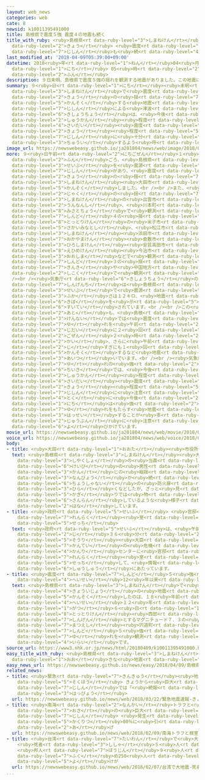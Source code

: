 ```yaml
---
layout: web_news
categories: web
cate: 8
newsid: k10011395491000
title: 島根県で震度５強 震度４の地震も続く
title_with_ruby: <ruby>島根県<rt data-ruby-level="3">しまねけん</rt></ruby>で<ruby>震度<rt data-ruby-level="7">しんど</rt></ruby>５<ruby>強<rt
  data-ruby-level="2">きょう</rt></ruby> <ruby>震度<rt data-ruby-level="7">しんど</rt></ruby>４の<ruby>地震<rt
  data-ruby-level="7">じしん</rt></ruby>も<ruby>続<rt data-ruby-level="4">つづ</rt></ruby>く
last_modified_at: '2018-04-09T05:39:00+09:00'
datetime: 2018<ruby>年<rt data-ruby-level="1">ねん</rt></ruby>04<ruby>月<rt data-ruby-level="1">がつ</rt></ruby>09<ruby>日<rt
  data-ruby-level="1">にち</rt></ruby> 05<ruby>時<rt data-ruby-level="2">じ</rt></ruby>39<ruby>分<rt
  data-ruby-level="2">ふん</rt></ruby>
description: ９日未明、島根県で震度５強の揺れを観測する地震がありました。この地震による津波はありませんでした。気象庁は、今後、１週間程度は最大震度５強程度の地震に十分注意するよう呼びかけています。
summary: ９<ruby>日<rt data-ruby-level="1">にち</rt></ruby><ruby>未明<rt data-ruby-level="4">みめい</rt></ruby>、<ruby>島根県<rt
  data-ruby-level="3">しまねけん</rt></ruby>で<ruby>震度<rt data-ruby-level="7">しんど</rt></ruby>５<ruby>強<rt
  data-ruby-level="2">きょう</rt></ruby>の<ruby>揺<rt data-ruby-level="7">ゆ</rt></ruby>れを<ruby>観測<rt
  data-ruby-level="5">かんそく</rt></ruby>する<ruby>地震<rt data-ruby-level="7">じしん</rt></ruby>がありました。この<ruby>地震<rt
  data-ruby-level="7">じしん</rt></ruby>による<ruby>津波<rt data-ruby-level="7">つなみ</rt></ruby>はありませんでした。<ruby>気象庁<rt
  data-ruby-level="6">きしょうちょう</rt></ruby>は、<ruby>今後<rt data-ruby-level="2">こんご</rt></ruby>、１<ruby>週間<rt
  data-ruby-level="2">しゅうかん</rt></ruby><ruby>程度<rt data-ruby-level="5">ていど</rt></ruby>は<ruby>最大<rt
  data-ruby-level="4">さいだい</rt></ruby><ruby>震度<rt data-ruby-level="7">しんど</rt></ruby>５<ruby>強<rt
  data-ruby-level="2">きょう</rt></ruby><ruby>程度<rt data-ruby-level="5">ていど</rt></ruby>の<ruby>地震<rt
  data-ruby-level="7">じしん</rt></ruby>に<ruby>十分<rt data-ruby-level="2">じゅうぶん</rt></ruby><ruby>注意<rt
  data-ruby-level="3">ちゅうい</rt></ruby>するよう<ruby>呼<rt data-ruby-level="6">よ</rt></ruby>びかけています。
image_url: https://newswebeasy.github.io/ja201804/news/web/image/2018/04/09/K10011395491_1804090545_1804090552_01_03.jpg
more: ９<ruby>日午前<rt data-ruby-level="2">にちごぜん</rt></ruby>１<ruby>時<rt data-ruby-level="2">じ</rt></ruby>３２<ruby>分<rt
  data-ruby-level="2">ふん</rt></ruby>ごろ、<ruby>島根県<rt data-ruby-level="3">しまねけん</rt></ruby><ruby>西部<rt
  data-ruby-level="3">せいぶ</rt></ruby>を<ruby>震源<rt data-ruby-level="7">しんげん</rt></ruby>とする<ruby>地震<rt
  data-ruby-level="7">じしん</rt></ruby>があり、<ruby>震度<rt data-ruby-level="7">しんど</rt></ruby>５<ruby>強<rt
  data-ruby-level="2">きょう</rt></ruby>の<ruby>揺<rt data-ruby-level="7">ゆ</rt></ruby>れを<ruby>島根県<rt
  data-ruby-level="3">しまねけん</rt></ruby><ruby>大田市<rt data-ruby-level="2">おおだし</rt></ruby>で<ruby>観測<rt
  data-ruby-level="5">かんそく</rt></ruby>しました。<br /><br />また、<ruby>震度<rt data-ruby-level="7">しんど</rt></ruby>５<ruby>弱<rt
  data-ruby-level="2">じゃく</rt></ruby>の<ruby>揺<rt data-ruby-level="7">ゆ</rt></ruby>れをいずれも<ruby>島根県<rt
  data-ruby-level="3">しまねけん</rt></ruby>の<ruby>出雲市<rt data-ruby-level="8">いずもし</rt></ruby>、<ruby>雲南市<rt
  data-ruby-level="2">うんなんし</rt></ruby>、<ruby>川本町<rt data-ruby-level="1">かわもとまち</rt></ruby>、<ruby>美郷町<rt
  data-ruby-level="8">みさとちょう</rt></ruby>で<ruby>観測<rt data-ruby-level="5">かんそく</rt></ruby>しました。このほか<ruby>震度<rt
  data-ruby-level="7">しんど</rt></ruby>４の<ruby>揺<rt data-ruby-level="7">ゆ</rt></ruby>れを<ruby>鳥取県<rt
  data-ruby-level="8">とっとりけん</rt></ruby>の<ruby>米子市<rt data-ruby-level="8">よなごし</rt></ruby>や<ruby>境港市<rt
  data-ruby-level="5">さかいみなとし</rt></ruby>、<ruby>松江市<rt data-ruby-level="7">まつえし</rt></ruby>や<ruby>島根県<rt
  data-ruby-level="3">しまねけん</rt></ruby><ruby>浜田市<rt data-ruby-level="7">はまだし</rt></ruby>、<ruby>岡山県<rt
  data-ruby-level="7">おかやまけん</rt></ruby><ruby>倉敷市<rt data-ruby-level="7">くらしきし</rt></ruby>、<ruby>広島県<rt
  data-ruby-level="3">ひろしまけん</rt></ruby><ruby>安芸高田市<rt data-ruby-level="8">あきたかたし</rt></ruby>、<ruby>愛媛県<rt
  data-ruby-level="8">えひめけん</rt></ruby><ruby>今治市<rt data-ruby-level="8">いまばりし</rt></ruby><ruby>大島<rt
  data-ruby-level="3">おおしま</rt></ruby>などで<ruby>観測<rt data-ruby-level="5">かんそく</rt></ruby>したほか、<ruby>震度<rt
  data-ruby-level="7">しんど</rt></ruby>３の<ruby>揺<rt data-ruby-level="7">ゆ</rt></ruby>れを<ruby>近畿<rt
  data-ruby-level="7">きんき</rt></ruby>や<ruby>中国地方<rt data-ruby-level="2">ちゅうごくちほう</rt></ruby>、それに<ruby>四国<rt
  data-ruby-level="2">しこく</rt></ruby>で<ruby>観測<rt data-ruby-level="5">かんそく</rt></ruby>しました。<br
  /><br /><ruby>気象庁<rt data-ruby-level="6">きしょうちょう</rt></ruby>の<ruby>観測<rt data-ruby-level="5">かんそく</rt></ruby>によりますと、<ruby>震源地<rt
  data-ruby-level="7">しんげんち</rt></ruby>は<ruby>島根県<rt data-ruby-level="3">しまねけん</rt></ruby><ruby>西部<rt
  data-ruby-level="3">せいぶ</rt></ruby>で<ruby>震源<rt data-ruby-level="7">しんげん</rt></ruby>の<ruby>深<rt
  data-ruby-level="3">ふか</rt></ruby>さは１２キロ、<ruby>地震<rt data-ruby-level="7">じしん</rt></ruby>の<ruby>規模<rt
  data-ruby-level="6">きぼ</rt></ruby>を<ruby>示<rt data-ruby-level="5">しめ</rt></ruby>すマグニチュードは６．１と<ruby>推定<rt
  data-ruby-level="6">すいてい</rt></ruby>されています。<br /><br />この<ruby>地震<rt data-ruby-level="7">じしん</rt></ruby>の<ruby>後<rt
  data-ruby-level="2">あと</rt></ruby>も、<ruby>島根<rt data-ruby-level="3">しまね</rt></ruby><ruby>県内<rt
  data-ruby-level="3">けんない</rt></ruby>では<ruby>震度<rt data-ruby-level="7">しんど</rt></ruby>４の<ruby>揺<rt
  data-ruby-level="7">ゆ</rt></ruby>れを<ruby>午前<rt data-ruby-level="2">ごぜん</rt></ruby>１<ruby>時台<rt
  data-ruby-level="2">じだい</rt></ruby>に２<ruby>回<rt data-ruby-level="2">かい</rt></ruby>、<ruby>午前<rt
  data-ruby-level="2">ごぜん</rt></ruby>２<ruby>時<rt data-ruby-level="2">じ</rt></ruby>すぎに１<ruby>回<rt
  data-ruby-level="2">かい</rt></ruby>、さらに<ruby>午前<rt data-ruby-level="2">ごぜん</rt></ruby>５<ruby>時<rt
  data-ruby-level="2">じ</rt></ruby>すぎにも１<ruby>回<rt data-ruby-level="2">かい</rt></ruby><ruby>観測<rt
  data-ruby-level="5">かんそく</rt></ruby>するなど<ruby>地震<rt data-ruby-level="7">じしん</rt></ruby>が<ruby>相次<rt
  data-ruby-level="3">あいつ</rt></ruby>いでいます。<br /><br /><ruby>気象庁<rt data-ruby-level="6">きしょうちょう</rt></ruby>は「<ruby>揺<rt
  data-ruby-level="7">ゆ</rt></ruby>れの<ruby>強<rt data-ruby-level="2">つよ</rt></ruby>かった<ruby>地域<rt
  data-ruby-level="6">ちいき</rt></ruby>では、<ruby>今後<rt data-ruby-level="2">こんご</rt></ruby>１<ruby>週間<rt
  data-ruby-level="2">しゅうかん</rt></ruby><ruby>程度<rt data-ruby-level="5">ていど</rt></ruby>は、<ruby>最大<rt
  data-ruby-level="4">さいだい</rt></ruby><ruby>震度<rt data-ruby-level="7">しんど</rt></ruby>５<ruby>強<rt
  data-ruby-level="2">きょう</rt></ruby><ruby>程度<rt data-ruby-level="5">ていど</rt></ruby>の<ruby>地震<rt
  data-ruby-level="7">じしん</rt></ruby>に<ruby>注意<rt data-ruby-level="3">ちゅうい</rt></ruby>し、<ruby>特<rt
  data-ruby-level="4">とく</rt></ruby>に<ruby>今後<rt data-ruby-level="2">こんご</rt></ruby>２、３<ruby>日<rt
  data-ruby-level="1">にち</rt></ruby>は<ruby>強<rt data-ruby-level="2">つよ</rt></ruby>い<ruby>揺<rt
  data-ruby-level="7">ゆ</rt></ruby>れをもたらす<ruby>地震<rt data-ruby-level="7">じしん</rt></ruby>が<ruby>発生<rt
  data-ruby-level="3">はっせい</rt></ruby>することが<ruby>多<rt data-ruby-level="2">おお</rt></ruby>くあり、<ruby>十分<rt
  data-ruby-level="2">じゅうぶん</rt></ruby>に<ruby>注意<rt data-ruby-level="3">ちゅうい</rt></ruby>してほしい」と<ruby>呼<rt
  data-ruby-level="6">よ</rt></ruby>びかけています。
movie_url: https://newswebeasy.github.io/ja201804/news/web/movie/2018/04/09/k10011395491_201804090545_201804090552.mp4
voice_url: https://newswebeasy.github.io/ja201804/news/web/voice/2018/04/09/k10011395491_201804090545_201804090552.mp3
body:
- title: <ruby>大田<rt data-ruby-level="1">おおた</rt></ruby><ruby>市役所<rt data-ruby-level="3">しやくしょ</rt></ruby>では
  text: <ruby>島根県<rt data-ruby-level="3">しまねけん</rt></ruby><ruby>大田<rt data-ruby-level="1">おおた</rt></ruby><ruby>市役所<rt
    data-ruby-level="3">しやくしょ</rt></ruby>の<ruby>当直<rt data-ruby-level="2">とうちょく</rt></ruby>の<ruby>警備<rt
    data-ruby-level="6">けいび</rt></ruby>の<ruby>男性<rt data-ruby-level="5">だんせい</rt></ruby>によりますと、「どーんという<ruby>感<rt
    data-ruby-level="3">かん</rt></ruby>じの<ruby>縦揺<rt data-ruby-level="7">たてゆ</rt></ruby>れが<ruby>何秒<rt
    data-ruby-level="3">なんびょう</rt></ruby>か<ruby>続<rt data-ruby-level="4">つづ</rt></ruby>いた。<ruby>庁舎内<rt
    data-ruby-level="6">ちょうしゃない</rt></ruby>の<ruby>防火扉<rt data-ruby-level="7">ぼうかとびら</rt></ruby>が<ruby>開<rt
    data-ruby-level="3">ひら</rt></ruby>くなどしたが、ざっと<ruby>見<rt data-ruby-level="1">み</rt></ruby>た<ruby>限<rt
    data-ruby-level="5">かぎ</rt></ruby>りでは<ruby>物<rt data-ruby-level="3">もの</rt></ruby>が<ruby>散乱<rt
    data-ruby-level="6">さんらん</rt></ruby>しているような<ruby>様子<rt data-ruby-level="3">ようす</rt></ruby>はなかった」と<ruby>話<rt
    data-ruby-level="2">はな</rt></ruby>しています。
- title: <ruby>政府<rt data-ruby-level="5">せいふ</rt></ruby> <ruby>官邸<rt data-ruby-level="7">かんてい</rt></ruby><ruby>連絡<rt
    data-ruby-level="7">れんらく</rt></ruby><ruby>室<rt data-ruby-level="2">しつ</rt></ruby>を<ruby>設置<rt
    data-ruby-level="5">せっち</rt></ruby>
  text: <ruby>政府<rt data-ruby-level="5">せいふ</rt></ruby>は、<ruby>午前<rt data-ruby-level="2">ごぜん</rt></ruby>１<ruby>時<rt
    data-ruby-level="2">じ</rt></ruby>３６<ruby>分<rt data-ruby-level="2">ふん</rt></ruby>に、<ruby>総理<rt
    data-ruby-level="5">そうり</rt></ruby><ruby>大臣<rt data-ruby-level="4">だいじん</rt></ruby><ruby>官邸<rt
    data-ruby-level="7">かんてい</rt></ruby>の<ruby>危機<rt data-ruby-level="6">きき</rt></ruby><ruby>管理<rt
    data-ruby-level="4">かんり</rt></ruby>センターに<ruby>官邸<rt data-ruby-level="7">かんてい</rt></ruby><ruby>連絡<rt
    data-ruby-level="7">れんらく</rt></ruby><ruby>室<rt data-ruby-level="2">しつ</rt></ruby>を<ruby>設置<rt
    data-ruby-level="5">せっち</rt></ruby>して、<ruby>情報<rt data-ruby-level="5">じょうほう</rt></ruby><ruby>収集<rt
    data-ruby-level="6">しゅうしゅう</rt></ruby>にあたっています。
- title: <ruby>震度<rt data-ruby-level="7">しんど</rt></ruby>５<ruby>強<rt data-ruby-level="2">きょう</rt></ruby>は<ruby>平成<rt
    data-ruby-level="4">へいせい</rt></ruby>12<ruby>年以来<rt data-ruby-level="4">ねんいらい</rt></ruby>
  text: <ruby>島根県<rt data-ruby-level="3">しまねけん</rt></ruby>で<ruby>震度<rt data-ruby-level="7">しんど</rt></ruby>５<ruby>強以上<rt
    data-ruby-level="4">きょういじょう</rt></ruby>の<ruby>地震<rt data-ruby-level="7">じしん</rt></ruby>を<ruby>観測<rt
    data-ruby-level="5">かんそく</rt></ruby>したのは、１８<ruby>年前<rt data-ruby-level="2">ねんまえ</rt></ruby>の<ruby>平成<rt
    data-ruby-level="4">へいせい</rt></ruby>１２<ruby>年<rt data-ruby-level="1">ねん</rt></ruby>１０<ruby>月<rt
    data-ruby-level="1">がつ</rt></ruby>６<ruby>日<rt data-ruby-level="1">にち</rt></ruby>に<ruby>鳥取県<rt
    data-ruby-level="8">とっとりけん</rt></ruby><ruby>西部<rt data-ruby-level="3">せいぶ</rt></ruby>を<ruby>震源<rt
    data-ruby-level="7">しんげん</rt></ruby>とするマグニチュード７．３の<ruby>地震<rt data-ruby-level="7">じしん</rt></ruby>で<ruby>松江市<rt
    data-ruby-level="7">まつえし</rt></ruby><ruby>宍道町<rt data-ruby-level="8">しんじちょう</rt></ruby>などで<ruby>震度<rt
    data-ruby-level="7">しんど</rt></ruby>５<ruby>強<rt data-ruby-level="2">きょう</rt></ruby>の<ruby>揺<rt
    data-ruby-level="7">ゆ</rt></ruby>れを<ruby>観測<rt data-ruby-level="5">かんそく</rt></ruby>して<ruby>以来<rt
    data-ruby-level="4">いらい</rt></ruby>です。
source_url: https://www3.nhk.or.jp/news/html/20180409/k10011395491000.html
easy_title_with_ruby: <ruby>島根県<rt data-ruby-level="3">しまねけん</rt></ruby>で<ruby>大<rt
  data-ruby-level="1">おお</rt></ruby>きな<ruby>地震<rt data-ruby-level="7">じしん</rt></ruby>
easy_news_url: https://newswebeasy.github.io/news/easy/2018/04/09/島根県で大きな地震
related_news:
- title: <ruby>緊急<rt data-ruby-level="7">きんきゅう</rt></ruby><ruby>地震<rt data-ruby-level="7">じしん</rt></ruby><ruby>速報<rt
    data-ruby-level="5">そくほう</rt></ruby> きょうから<ruby>巨大<rt data-ruby-level="7">きょだい</rt></ruby><ruby>地震<rt
    data-ruby-level="7">じしん</rt></ruby>では「<ruby>続報<rt data-ruby-level="5">ぞくほう</rt></ruby>」<ruby>発表<rt
    data-ruby-level="3">はっぴょう</rt></ruby>
  url: https://newswebeasy.github.io/news/web/2018/03/22/緊急地震速報-きょうから巨大地震では続報発表
- title: <ruby>南海<rt data-ruby-level="2">なんかい</rt></ruby>トラフと<ruby>根室<rt data-ruby-level="7">ねむろ</rt></ruby><ruby>沖<rt
    data-ruby-level="7">おき</rt></ruby>の<ruby>巨大<rt data-ruby-level="7">きょだい</rt></ruby><ruby>地震<rt
    data-ruby-level="7">じしん</rt></ruby> <ruby>発生<rt data-ruby-level="3">はっせい</rt></ruby><ruby>確率<rt
    data-ruby-level="5">かくりつ</rt></ruby>80％に<ruby>引<rt data-ruby-level="2">ひ</rt></ruby>き<ruby>上<rt
    data-ruby-level="2">あ</rt></ruby>げ
  url: https://newswebeasy.github.io/news/web/2018/02/09/南海トラフと根室沖の巨大地震-発生確率80に引き上げ
- title: <ruby>台湾<rt data-ruby-level="7">たいわん</rt></ruby>で<ruby>大地震<rt data-ruby-level="7">おおじしん</rt></ruby>
    <ruby>死者<rt data-ruby-level="3">ししゃ</rt></ruby>５<ruby>人<rt data-ruby-level="1">にん</rt></ruby>に
    <ruby>邦人<rt data-ruby-level="7">ほうじん</rt></ruby>９<ruby>人<rt data-ruby-level="1">にん</rt></ruby><ruby>含<rt
    data-ruby-level="7">ふく</rt></ruby>め250<ruby>人<rt data-ruby-level="1">にん</rt></ruby><ruby>余<rt
    data-ruby-level="5">よ</rt></ruby>けが
  url: https://newswebeasy.github.io/news/web/2018/02/07/台湾で大地震-死者5人に-邦人9人含め250人余けが
...
```

